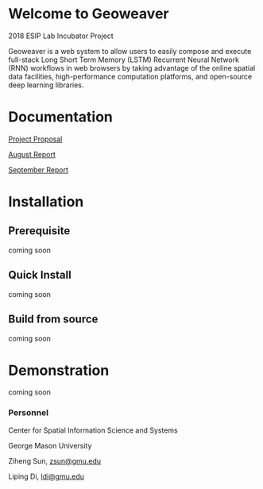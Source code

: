 # Welcome to Geoweaver

2018 ESIP Lab Incubator Project

Geoweaver is a web system to allow users to easily compose and execute full-stack Long Short Term Memory (LSTM) Recurrent Neural Network (RNN) workflows in web browsers by taking advantage of the online spatial data facilities, high-performance computation platforms, and open-source deep learning libraries.

# Documentation

[Project Proposal](docs/geoweaver-proposal-revised-v4.pdf)

[August Report](docs/ESIP-Geoweaver-Report-1.docx)

[September Report](docs/ESIP-Geoweaver-Report-2.docx)

# Installation

## Prerequisite

coming soon

## Quick Install

coming soon

## Build from source

coming soon

# Demonstration

coming soon

### Personnel

Center for Spatial Information Science and Systems

George Mason University

Ziheng Sun, zsun@gmu.edu

Liping Di, ldi@gmu.edu
